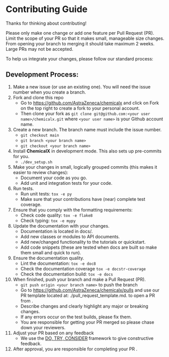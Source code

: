 # Contributing Guide

Thanks for thinking about contributing!

Please only make one change or add one feature per Pull Request (PR). Limit the scope of your PR so that it makes small, manageable size changes. From opening your branch to merging it should take maximum 2 weeks. Large PRs may not be accepted.

To help us integrate your changes, please follow our standard process: 

## Development Process:

1. Make a new issue (or use an existing one). You will need the issue number when you create a branch.
2. Fork and clone this repo
    - Go to https://github.com/AstraZeneca/chemicalx and click on Fork on the top right to create
      a fork to your personal account.
    - Then clone your fork as `git clone git@github.com:<your user name>/chemicalx.git` where `<your user name>` is your Github account name.
3. Create a new branch. The branch name must include the issue number.
    - `git checkout main`
    - `git branch <your branch name>`
    - `git checkout <your branch name>`
4. Install **ChemicalX** in development mode. This also sets up pre-commits for you.
    - `./dev_setup.sh`
5. Make your changes in small, logically grouped commits (this makes it easier to review changes):
    - Document your code as you go.
    - Add unit and integration tests for your code.
6. Run tests.
    - Run unit tests: `tox -e py`
    - Make sure that your contributions have (near) complete test coverage.
7. Ensure that you comply with the formatting requirements:
    - Check code quality: `tox -e flake8`
    - Check typing: `tox -e mypy`
9. Update the documentation with your changes.
    - Documentation is located in docs/.
    - Add new classes or modules to API documents.
    - Add new/changed functionality to the tutorials or quickstart.
    - Add code snippets (these are tested when docs are built so make them small and quick to run).
10. Ensure the documentation quality.
    - Lint the documentation: `tox -e doc8`
    - Check the documentation coverage `tox -e docstr-coverage`
    - Check the documentation build: `tox -e docs`
11. When finished, push your branch and make a Pull Request (PR).
    - `git push origin <your branch name>` to push the branch
    - Go to https://github.com/AstraZeneca/chemicalx/pulls and use our PR template located at: ./pull_request_template.md.
      to open a PR from <your branch name>.
    - Describe changes and clearly highlight any major or breaking changes.
    - If any errors occur on the test builds, please fix them.
    - You are responsible for getting your PR merged so please chase down your reviewers.
12. Adjust your PR based on any feedback
    - We use the [DO, TRY, CONSIDER](https://jackiebo.medium.com/do-try-consider-how-we-give-product-feedback-at-asana-db9bc754cc4a) framework to give constructive feedback.
13. After approval, you are responsible for completing your PR .
